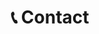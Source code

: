 ---
title: '📞 Contact'
heading: 'Contact'
currentLocation: Chennai
socialProfiles:
  - name: twitter
    link: https://twitter.com/krishnadamaraju
  - name: Product Hunt
    link: https://www.producthunt.com/@sarath_damaraju
  - name: linkedin
    link: https://www.linkedin.com/in/sarathdamaraju/
  - name: github
    link: https://github.com/SarathSantoshDamaraju/
  - name: medium
    link: https://medium.com/@sarathdamaraju
  - name: dev.to
    link: https://dev.to/sarathsantoshdamaraju
  - name: npm
    link: https://npmjs.com/~sarathdamaraju
  - name: so
    link: https://stackoverflow.com/users/6781694/sarath-damaraju
contactDetails:
  - name: email
    data: mailto:sarathdamaraju@yahoo.com
  - name: phone
    data: tel:8939191224
  - name: resume
    data: https://1drv.ms/b/s!AuqiDSi5tscQgeRi5I3MQtrKhTSZBg
    isLink: true
---